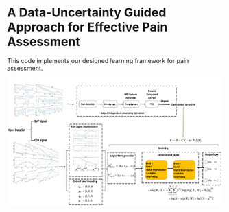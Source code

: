 #  A Data-Uncertainty Guided Approach for Effective Pain Assessment

This code implements our designed learning framework for pain assessment.

<img src="plots/arch.PNG"  width="600" height="300">
